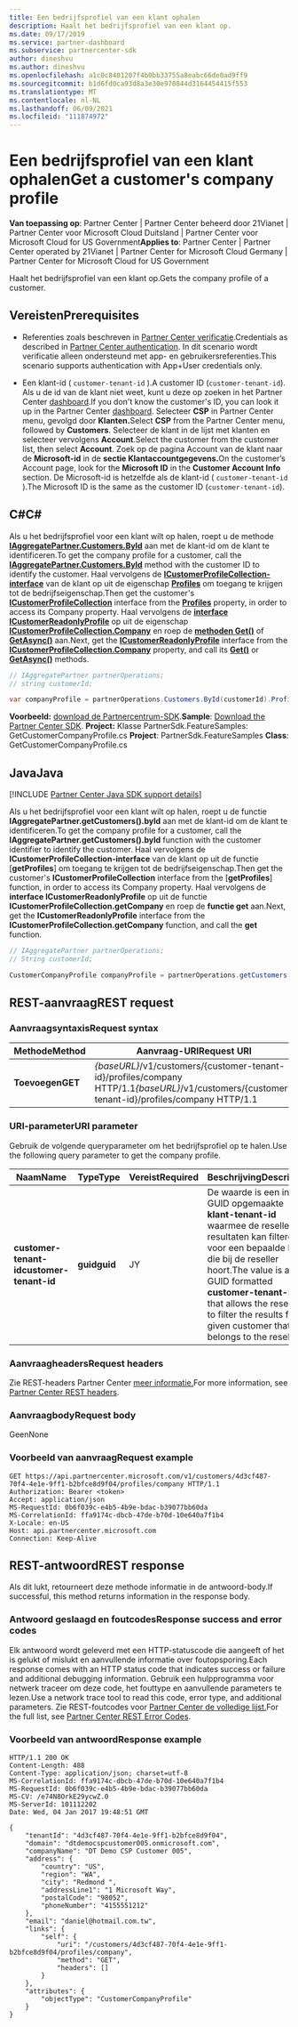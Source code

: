 ```yaml
---
title: Een bedrijfsprofiel van een klant ophalen
description: Haalt het bedrijfsprofiel van een klant op.
ms.date: 09/17/2019
ms.service: partner-dashboard
ms.subservice: partnercenter-sdk
author: dineshvu
ms.author: dineshvu
ms.openlocfilehash: a1c0c8401207f4b0bb33755a8eabc66de0ad9ff9
ms.sourcegitcommit: b1d6fd0ca93d8a3e30e970844d3164454415f553
ms.translationtype: MT
ms.contentlocale: nl-NL
ms.lasthandoff: 06/09/2021
ms.locfileid: "111874972"
---
```

# <a name="get-a-customers-company-profile"></a><span data-ttu-id="ccbbc-103">Een bedrijfsprofiel van een klant ophalen</span><span class="sxs-lookup"><span data-stu-id="ccbbc-103">Get a customer's company profile</span></span>

<span data-ttu-id="ccbbc-104">**Van toepassing op**: Partner Center | Partner Center beheerd door 21Vianet | Partner Center voor Microsoft Cloud Duitsland | Partner Center voor Microsoft Cloud for US Government</span><span class="sxs-lookup"><span data-stu-id="ccbbc-104">**Applies to**: Partner Center | Partner Center operated by 21Vianet | Partner Center for Microsoft Cloud Germany | Partner Center for Microsoft Cloud for US Government</span></span>

<span data-ttu-id="ccbbc-105">Haalt het bedrijfsprofiel van een klant op.</span><span class="sxs-lookup"><span data-stu-id="ccbbc-105">Gets the company profile of a customer.</span></span>

## <a name="prerequisites"></a><span data-ttu-id="ccbbc-106">Vereisten</span><span class="sxs-lookup"><span data-stu-id="ccbbc-106">Prerequisites</span></span>

- <span data-ttu-id="ccbbc-107">Referenties zoals beschreven in [Partner Center verificatie](partner-center-authentication.md).</span><span class="sxs-lookup"><span data-stu-id="ccbbc-107">Credentials as described in [Partner Center authentication](partner-center-authentication.md).</span></span> <span data-ttu-id="ccbbc-108">In dit scenario wordt verificatie alleen ondersteund met app- en gebruikersreferenties.</span><span class="sxs-lookup"><span data-stu-id="ccbbc-108">This scenario supports authentication with App+User credentials only.</span></span>

- <span data-ttu-id="ccbbc-109">Een klant-id ( `customer-tenant-id` ).</span><span class="sxs-lookup"><span data-stu-id="ccbbc-109">A customer ID (`customer-tenant-id`).</span></span> <span data-ttu-id="ccbbc-110">Als u de id van de klant niet weet, kunt u deze op zoeken in het Partner Center [dashboard](https://partner.microsoft.com/dashboard).</span><span class="sxs-lookup"><span data-stu-id="ccbbc-110">If you don't know the customer's ID, you can look it up in the Partner Center [dashboard](https://partner.microsoft.com/dashboard).</span></span> <span data-ttu-id="ccbbc-111">Selecteer **CSP** in Partner Center menu, gevolgd door **Klanten.**</span><span class="sxs-lookup"><span data-stu-id="ccbbc-111">Select **CSP** from the Partner Center menu, followed by **Customers**.</span></span> <span data-ttu-id="ccbbc-112">Selecteer de klant in de lijst met klanten en selecteer vervolgens **Account**.</span><span class="sxs-lookup"><span data-stu-id="ccbbc-112">Select the customer from the customer list, then select **Account**.</span></span> <span data-ttu-id="ccbbc-113">Zoek op de pagina Account van de klant naar de **Microsoft-id** in de **sectie Klantaccountgegevens.**</span><span class="sxs-lookup"><span data-stu-id="ccbbc-113">On the customer’s Account page, look for the **Microsoft ID** in the **Customer Account Info** section.</span></span> <span data-ttu-id="ccbbc-114">De Microsoft-id is hetzelfde als de klant-id ( `customer-tenant-id` ).</span><span class="sxs-lookup"><span data-stu-id="ccbbc-114">The Microsoft ID is the same as the customer ID  (`customer-tenant-id`).</span></span>

## <a name="c"></a><span data-ttu-id="ccbbc-115">C\#</span><span class="sxs-lookup"><span data-stu-id="ccbbc-115">C\#</span></span>

<span data-ttu-id="ccbbc-116">Als u het bedrijfsprofiel voor een klant wilt op halen, roept u de methode [**IAggregatePartner.Customers.ById**](/dotnet/api/microsoft.store.partnercenter.customers.icustomercollection.byid) aan met de klant-id om de klant te identificeren.</span><span class="sxs-lookup"><span data-stu-id="ccbbc-116">To get the company profile for a customer, call the [**IAggregatePartner.Customers.ById**](/dotnet/api/microsoft.store.partnercenter.customers.icustomercollection.byid) method with the customer ID to identify the customer.</span></span> <span data-ttu-id="ccbbc-117">Haal vervolgens de [**ICustomerProfileCollection-interface**](/dotnet/api/microsoft.store.partnercenter.customers.profiles.icustomerprofilecollection) van de klant op uit de eigenschap [**Profiles**](/dotnet/api/microsoft.store.partnercenter.customers.icustomer.profiles) om toegang te krijgen tot de bedrijfseigenschap.</span><span class="sxs-lookup"><span data-stu-id="ccbbc-117">Then get the customer's [**ICustomerProfileCollection**](/dotnet/api/microsoft.store.partnercenter.customers.profiles.icustomerprofilecollection) interface from the [**Profiles**](/dotnet/api/microsoft.store.partnercenter.customers.icustomer.profiles) property, in order to access its Company property.</span></span> <span data-ttu-id="ccbbc-118">Haal vervolgens de [**interface ICustomerReadonlyProfile**](/dotnet/api/microsoft.store.partnercenter.customers.profiles.icustomerreadonlyprofile-1) op uit de eigenschap [**ICustomerProfileCollection.Company**](/dotnet/api/microsoft.store.partnercenter.customers.profiles.icustomerprofilecollection.company) en roep de [**methoden Get()**](/dotnet/api/microsoft.store.partnercenter.customers.profiles.icustomerreadonlyprofile-1.get) of [**GetAsync()**](/dotnet/api/microsoft.store.partnercenter.customers.profiles.icustomerreadonlyprofile-1.getasync) aan.</span><span class="sxs-lookup"><span data-stu-id="ccbbc-118">Next, get the [**ICustomerReadonlyProfile**](/dotnet/api/microsoft.store.partnercenter.customers.profiles.icustomerreadonlyprofile-1) interface from the [**ICustomerProfileCollection.Company**](/dotnet/api/microsoft.store.partnercenter.customers.profiles.icustomerprofilecollection.company) property, and call its [**Get()**](/dotnet/api/microsoft.store.partnercenter.customers.profiles.icustomerreadonlyprofile-1.get) or [**GetAsync()**](/dotnet/api/microsoft.store.partnercenter.customers.profiles.icustomerreadonlyprofile-1.getasync) methods.</span></span>

``` csharp
// IAggregatePartner partnerOperations;
// string customerId;

var companyProfile = partnerOperations.Customers.ById(customerId).Profiles.Company.Get();
```

<span data-ttu-id="ccbbc-119">**Voorbeeld:** [download de Partnercentrum-SDK](https://go.microsoft.com/fwlink/p/?LinkId=746681).</span><span class="sxs-lookup"><span data-stu-id="ccbbc-119">**Sample**: [Download the Partner Center SDK](https://go.microsoft.com/fwlink/p/?LinkId=746681).</span></span> <span data-ttu-id="ccbbc-120">**Project:** Klasse PartnerSdk.FeatureSamples: GetCustomerCompanyProfile.cs </span><span class="sxs-lookup"><span data-stu-id="ccbbc-120">**Project**: PartnerSdk.FeatureSamples **Class**: GetCustomerCompanyProfile.cs</span></span>

## <a name="java"></a><span data-ttu-id="ccbbc-121">Java</span><span class="sxs-lookup"><span data-stu-id="ccbbc-121">Java</span></span>

[!INCLUDE [Partner Center Java SDK support details](../includes/java-sdk-support.md)]

<span data-ttu-id="ccbbc-122">Als u het bedrijfsprofiel voor een klant wilt op halen, roept u de functie **IAggregatePartner.getCustomers().byId** aan met de klant-id om de klant te identificeren.</span><span class="sxs-lookup"><span data-stu-id="ccbbc-122">To get the company profile for a customer, call the **IAggregatePartner.getCustomers().byId** function with the customer identifier to identify the customer.</span></span> <span data-ttu-id="ccbbc-123">Haal vervolgens de **ICustomerProfileCollection-interface** van de klant op uit de functie [**getProfiles**] om toegang te krijgen tot de bedrijfseigenschap.</span><span class="sxs-lookup"><span data-stu-id="ccbbc-123">Then get the customer's **ICustomerProfileCollection** interface from the [**getProfiles**] function, in order to access its Company property.</span></span> <span data-ttu-id="ccbbc-124">Haal vervolgens de **interface ICustomerReadonlyProfile** op uit de functie **ICustomerProfileCollection.getCompany** en roep de **functie get** aan.</span><span class="sxs-lookup"><span data-stu-id="ccbbc-124">Next, get the **ICustomerReadonlyProfile** interface from the **ICustomerProfileCollection.getCompany** function, and call the **get** function.</span></span>

```java
// IAggregatePartner partnerOperations;
// String customerId;

CustomerCompanyProfile companyProfile = partnerOperations.getCustomers().byId(customerId).getProfiles().getCompany().get();
```

## <a name="rest-request"></a><span data-ttu-id="ccbbc-125">REST-aanvraag</span><span class="sxs-lookup"><span data-stu-id="ccbbc-125">REST request</span></span>

### <a name="request-syntax"></a><span data-ttu-id="ccbbc-126">Aanvraagsyntaxis</span><span class="sxs-lookup"><span data-stu-id="ccbbc-126">Request syntax</span></span>

| <span data-ttu-id="ccbbc-127">Methode</span><span class="sxs-lookup"><span data-stu-id="ccbbc-127">Method</span></span>  | <span data-ttu-id="ccbbc-128">Aanvraag-URI</span><span class="sxs-lookup"><span data-stu-id="ccbbc-128">Request URI</span></span>                                                             |
|---------|-------------------------------------------------------------------------|
| <span data-ttu-id="ccbbc-129">**Toevoegen**</span><span class="sxs-lookup"><span data-stu-id="ccbbc-129">**GET**</span></span> | <span data-ttu-id="ccbbc-130">*{baseURL}*/v1/customers/{customer-tenant-id}/profiles/company HTTP/1.1</span><span class="sxs-lookup"><span data-stu-id="ccbbc-130">*{baseURL}*/v1/customers/{customer-tenant-id}/profiles/company HTTP/1.1</span></span> |

### <a name="uri-parameter"></a><span data-ttu-id="ccbbc-131">URI-parameter</span><span class="sxs-lookup"><span data-stu-id="ccbbc-131">URI parameter</span></span>

<span data-ttu-id="ccbbc-132">Gebruik de volgende queryparameter om het bedrijfsprofiel op te halen.</span><span class="sxs-lookup"><span data-stu-id="ccbbc-132">Use the following query parameter to get the company profile.</span></span>

| <span data-ttu-id="ccbbc-133">Naam</span><span class="sxs-lookup"><span data-stu-id="ccbbc-133">Name</span></span>                   | <span data-ttu-id="ccbbc-134">Type</span><span class="sxs-lookup"><span data-stu-id="ccbbc-134">Type</span></span>     | <span data-ttu-id="ccbbc-135">Vereist</span><span class="sxs-lookup"><span data-stu-id="ccbbc-135">Required</span></span> | <span data-ttu-id="ccbbc-136">Beschrijving</span><span class="sxs-lookup"><span data-stu-id="ccbbc-136">Description</span></span>                                                                                                                                            |
|------------------------|----------|----------|--------------------------------------------------------------------------------------------------------------------------------------------------------|
| <span data-ttu-id="ccbbc-137">**customer-tenant-id**</span><span class="sxs-lookup"><span data-stu-id="ccbbc-137">**customer-tenant-id**</span></span> | <span data-ttu-id="ccbbc-138">**guid**</span><span class="sxs-lookup"><span data-stu-id="ccbbc-138">**guid**</span></span> | <span data-ttu-id="ccbbc-139">J</span><span class="sxs-lookup"><span data-stu-id="ccbbc-139">Y</span></span>        | <span data-ttu-id="ccbbc-140">De waarde is een in GUID opgemaakte **klant-tenant-id** waarmee de reseller de resultaten kan filteren voor een bepaalde klant die bij de reseller hoort.</span><span class="sxs-lookup"><span data-stu-id="ccbbc-140">The value is a GUID formatted **customer-tenant-id** that allows the reseller to filter the results for a given customer that belongs to the reseller.</span></span> |

### <a name="request-headers"></a><span data-ttu-id="ccbbc-141">Aanvraagheaders</span><span class="sxs-lookup"><span data-stu-id="ccbbc-141">Request headers</span></span>

<span data-ttu-id="ccbbc-142">Zie REST-headers Partner Center [meer informatie.](headers.md)</span><span class="sxs-lookup"><span data-stu-id="ccbbc-142">For more information, see [Partner Center REST headers](headers.md).</span></span>

### <a name="request-body"></a><span data-ttu-id="ccbbc-143">Aanvraagbody</span><span class="sxs-lookup"><span data-stu-id="ccbbc-143">Request body</span></span>

<span data-ttu-id="ccbbc-144">Geen</span><span class="sxs-lookup"><span data-stu-id="ccbbc-144">None</span></span>

### <a name="request-example"></a><span data-ttu-id="ccbbc-145">Voorbeeld van aanvraag</span><span class="sxs-lookup"><span data-stu-id="ccbbc-145">Request example</span></span>

```http
GET https://api.partnercenter.microsoft.com/v1/customers/4d3cf487-70f4-4e1e-9ff1-b2bfce8d9f04/profiles/company HTTP/1.1
Authorization: Bearer <token>
Accept: application/json
MS-RequestId: 0b6f039c-e4b5-4b9e-bdac-b39077bb60da
MS-CorrelationId: ffa9174c-dbcb-47de-b70d-10e640a7f1b4
X-Locale: en-US
Host: api.partnercenter.microsoft.com
Connection: Keep-Alive
```

## <a name="rest-response"></a><span data-ttu-id="ccbbc-146">REST-antwoord</span><span class="sxs-lookup"><span data-stu-id="ccbbc-146">REST response</span></span>

<span data-ttu-id="ccbbc-147">Als dit lukt, retourneert deze methode informatie in de antwoord-body.</span><span class="sxs-lookup"><span data-stu-id="ccbbc-147">If successful, this method returns information in the response body.</span></span>

### <a name="response-success-and-error-codes"></a><span data-ttu-id="ccbbc-148">Antwoord geslaagd en foutcodes</span><span class="sxs-lookup"><span data-stu-id="ccbbc-148">Response success and error codes</span></span>

<span data-ttu-id="ccbbc-149">Elk antwoord wordt geleverd met een HTTP-statuscode die aangeeft of het is gelukt of mislukt en aanvullende informatie over foutopsporing.</span><span class="sxs-lookup"><span data-stu-id="ccbbc-149">Each response comes with an HTTP status code that indicates success or failure and additional debugging information.</span></span> <span data-ttu-id="ccbbc-150">Gebruik een hulpprogramma voor netwerk traceer om deze code, het fouttype en aanvullende parameters te lezen.</span><span class="sxs-lookup"><span data-stu-id="ccbbc-150">Use a network trace tool to read this code, error type, and additional parameters.</span></span> <span data-ttu-id="ccbbc-151">Zie REST-foutcodes voor [Partner Center de volledige lijst.](error-codes.md)</span><span class="sxs-lookup"><span data-stu-id="ccbbc-151">For the full list, see [Partner Center REST Error Codes](error-codes.md).</span></span>

### <a name="response-example"></a><span data-ttu-id="ccbbc-152">Voorbeeld van antwoord</span><span class="sxs-lookup"><span data-stu-id="ccbbc-152">Response example</span></span>

```http
HTTP/1.1 200 OK
Content-Length: 488
Content-Type: application/json; charset=utf-8
MS-CorrelationId: ffa9174c-dbcb-47de-b70d-10e640a7f1b4
MS-RequestId: 0b6f039c-e4b5-4b9e-bdac-b39077bb60da
MS-CV: /e74N8OrkE29ycwZ.0
MS-ServerId: 101112202
Date: Wed, 04 Jan 2017 19:48:51 GMT

{
    "tenantId": "4d3cf487-70f4-4e1e-9ff1-b2bfce8d9f04",
    "domain": "dtdemocspcustomer005.onmicrosoft.com",
    "companyName": "DT Demo CSP Customer 005",
    "address": {
        "country": "US",
        "region": "WA",
        "city": "Redmond ",
        "addressLine1": "1 Microsoft Way",
        "postalCode": "98052",
        "phoneNumber": "4155551212"
    },
    "email": "daniel@hotmail.com.tw",
    "links": {
        "self": {
            "uri": "/customers/4d3cf487-70f4-4e1e-9ff1-b2bfce8d9f04/profiles/company",
            "method": "GET",
            "headers": []
        }
    },
    "attributes": {
        "objectType": "CustomerCompanyProfile"
    }
}
```
